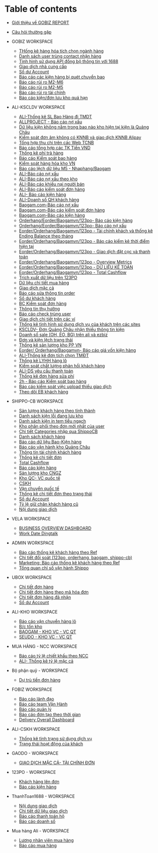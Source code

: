 # Table of contents
* [Giới thiệu về GOBIZ REPORT](README.md)
* [Câu hỏi thường gặp](FAQ.md)

* GOBIZ WORKSPACE
    * [THống kê hàng hóa tích chọn ngành hàng](https://datastudio.google.com/u/0/reporting/cf9d776a-c810-4e0a-955e-91f2028b1994/page/tO0BC)
    * [Danh sách user trùng contact nhận hàng](https://datastudio.google.com/u/0/reporting/6503b4e0-1aad-4002-ad42-7b4c4c6aedc9/page/T3MkB)
    * [Tình hình sử dụng API đồng bộ thông tin với 1688](https://datastudio.google.com/u/0/reporting/a19b80d2-d547-405d-9325-173b33dd8434/page/T3MkB)
    * [Giao dịch nhà cung cấp](https://datastudio.google.com/u/0/reporting/070e1e13-573c-4673-a544-7213cd42302c/page/KSjjB)
    * [Số dư Account](https://datastudio.google.com/u/0/reporting/bba5ec69-d9a6-45d4-a1f9-3ee12d4a8209/page/P4BqB)
    * [Báo cáo các kiện hàng bị quét chuyển bao](https://datastudio.google.com/u/0/reporting/1e2d8bb7-936a-43a4-bc73-aa876368838f/page/P4BqB)
    * [Báo cáo rủi ro M2-M6](https://datastudio.google.com/u/0/reporting/2343ae7d-c141-4572-b3c9-07264842afdd/page/lQLLC)
    * [Báo cáo rủi ro M2-M5](https://datastudio.google.com/u/0/reporting/30d18062-8d4a-4a18-8b6a-05130696593f/page/P4BqB)
    * [Báo cáo rủi ro tài chính](https://datastudio.google.com/u/0/reporting/f9ddba6f-974c-4f26-aa31-d06ac027fd80/page/DpMLC)
    * [Báo cáo kiện/đơn lưu kho quá hạn](https://datastudio.google.com/u/0/reporting/b79e94cc-0ee4-44e8-8a02-1758abbf2382/page/o5BqB)

* ALI-KSCLDV WORKSPACE
    * [ALI-Thống kê SL Bao Hàng đi TMDT](https://datastudio.google.com/u/0/reporting/da9180be-0c92-4ea0-a216-ac370c9f3f36/page/P4BqB)
    * [ALLPROJECT - Báo cáo nợ xấu](https://datastudio.google.com/u/0/reporting/dcabab63-9beb-4e2c-ab12-516a7124515a/page/6H8nB)
    * [Dữ liệu kiện không nằm trong bao nào kho hiện tại kiện là Quảng Châu](https://datastudio.google.com/u/0/reporting/2cbda203-7bee-4fe7-a6d5-6f53c2a51e06/page/P4BqB)
    * [Kiểm soát đơn âm không có KNNB và giao dịch KNNB Alipay](https://datastudio.google.com/u/0/reporting/12d6f6fa-ec3e-487d-9fcb-9b2296d74e43/page/o5BqB)
    * [Tổng hợp thu chi trên các Web TCNB](https://datastudio.google.com/u/0/reporting/96df5d18-18a6-4105-8224-133bcf7ac72a/page/P4BqB)
    * [Báo cáo tổng hợp các TK Tiền VND](https://datastudio.google.com/u/0/reporting/7a96c18a-68a3-4301-8b0e-f46a3b93ed15/page/P4BqB)
    * [Thống kê phí trả hàng](https://datastudio.google.com/u/0/reporting/7b56b1d0-0ffb-4ca1-9db5-9e655e4ff21f/page/P4BqB)
    * [Báo cáo Kiểm soát bao hàng](https://datastudio.google.com/u/0/reporting/ee41c5ea-7904-4209-b66b-d6c8488fb860/page/P4BqB)
    * [Kiểm soát hàng hóa kho VN](https://datastudio.google.com/u/0/reporting/aaa96acd-d0f0-4ab1-8f07-75e8b2c4347d/page/P4BqB)
    * [Báo cáo lệch dữ liệu M5 - Nhaphang/Baogam](https://datastudio.google.com/u/0/reporting/610a36d6-195e-40af-a1b7-5182741293bd/page/P4BqB)
    * [ALI-Báo cáo nợ xấu](https://datastudio.google.com/u/0/reporting/6f46b222-8e31-44df-a7e4-547ef800e3aa/page/UoUoB)
    * [ALI-Báo cáo nợ xấu theo kho](https://datastudio.google.com/u/0/reporting/acac2753-712a-4e6a-bf69-6137b643ed4b/page/6H8nB)
    * [ALI-Báo cáo khiếu nại người bán](https://datastudio.google.com/u/0/reporting/16a0075d-bd6b-402e-9d48-47b30a7a76be/page/QAEqB)
    * [ALI-Báo cáo kiểm soát đơn hàng](https://datastudio.google.com/u/0/reporting/fec01857-856f-4c9e-8e16-552139aa7b32/page/P4BqB)
    * [ALI- Báo cáo kiện hàng](https://datastudio.google.com/u/0/reporting/663e41db-d232-490a-a74c-54a2d3fa519d/page/QAEqB)
    * [ALI-Doanh số QH khách hàng](https://datastudio.google.com/u/0/reporting/9edb3ff7-377f-468d-b4e7-d91ccf1d79fe/page/o5BqB)
    * [Baogam.com-Báo cáo nợ xấu](https://datastudio.google.com/u/0/reporting/b831eb56-58ef-4dfe-8587-1eb5a2b87c9d/page/S3ypB)
    * [Baogam.com-Báo cáo kiểm soát đơn hàng](https://datastudio.google.com/u/0/reporting/13239218-bd13-4fba-ae15-28449f2f0dce/page/P4BqB)
    * [Baogam.com-Báo cáo kiện hàng](https://datastudio.google.com/u/0/reporting/336c52c5-68e4-4ac4-aec2-eac30d7be53f/page/QAEqB/edit)
    * [Orderhang/Eorder/Baogamvn/123po- Báo cáo kiện hàng](https://datastudio.google.com/reporting/db6f00ae-7d5b-4dd3-9a63-862dc0561217/page/P4BqB)
    * [Orderhang/Eorder/Baogamvn/123po- Báo cáo nợ xấu](https://datastudio.google.com/u/0/reporting/43d8d01f-855f-4376-a0ee-974f83f797fd/page/6H8nB)
    * [Eorder/Orderhang/Baogamvn/123po - Tài chính khách và thống kê Ending Balance theo tháng](https://datastudio.google.com/reporting/d751d180-fc6e-4d79-82af-0b7fdde3b9ae/page/vFMoB)
    * [Eorder/Orderhang/Baogamvn/123po - Báo cáo kiểm kê thời điểm hiện tại](https://datastudio.google.com/reporting/76ab7fc7-a3f5-4a63-b9e0-0fe7bba0c58d/page/SEiqB)
    * [Eorder/Orderhang/Baogamvn/123po - Giao dịch đặt cọc và thanh toán](https://datastudio.google.com/reporting/299608df-1754-4734-830c-4ba3bb12e93e/page/EVKoB)
    * [Eorder/Orderhang/Baogamvn/123po - Overview Metrics](https://datastudio.google.com/reporting/e7d87678-999e-4df9-bb28-fc10c228d347/page/CiXqB)
    * [Eorder/Orderhang/Baogamvn/123po - DỮ LIỆU KẾ TOÁN](https://datastudio.google.com/reporting/0b752ec5-6cb1-4d17-9647-4d9242ad4919/page/rYZqB)
    * [Eorder/Orderhang/Baogamvn/123po - Total Cashflow](https://datastudio.google.com/reporting/c2744be1-d748-46a0-99ab-83530d7f271c/page/UlXqB)
    * [Trích xuất dữ liệu trên 123PO](https://datastudio.google.com/reporting/debd2791-f6b5-435b-9641-2e0d2a00f750/page/o5BqB)
    * [Dữ liệu chi tiết mua hàng](https://datastudio.google.com/u/0/reporting/c6c687bc-a59c-48e9-a12c-bf6a9d2d0c57/page/o5BqB)
    * [Giao dịch mặc cả](https://datastudio.google.com/reporting/1d1327f8-9b26-4730-9777-228c3eb3b293/page/FRaxB/edit)
    * [Báo cáo sửa thông tin order](https://datastudio.google.com/reporting/149362f7-167c-4256-92d5-808cd78c45fe/page/q6zpB)
    * [Số dư khách hàng](https://datastudio.google.com/u/0/reporting/d690a0aa-263e-4ee7-9d16-4c1a27388b03/page/PojGC)
    * [BC Kiểm soát đơn hàng](https://datastudio.google.com/reporting/9caea7d5-df19-4bfb-b295-e101a7c84e68/page/P4BqB/edit)
    * [Thông tin thụ hưởng](https://datastudio.google.com/reporting/f66b29bb-a3c2-4dbe-9550-9baf4c2c7852/page/H3XHC)
    * [Báo cáo check trùng user](https://datastudio.google.com/u/0/reporting/f89589e3-5aad-48d0-bf70-f4a99d256ea3/page/P4BqB/edit)
    * [Giao dịch chi tiết trên các ví](https://datastudio.google.com/u/0/reporting/40fa7f10-94e5-457d-b15b-413889d82560/page/o5BqB/edit)
    * [Thống kê tình hình sử dụng dịch vụ của khách trên các sites](https://datastudio.google.com/u/0/reporting/ae6fa5c5-01f8-47c2-bb58-0863e0604577/page/P4BqB)
    * [KSCLDV- Đơn Quảng Châu nhận thiếu thông tin kiện](https://datastudio.google.com/u/0/reporting/754b4117-3d00-47bb-ac44-998d08acccb6/page/P4BqB)
    * [Doanh số sale (OH, EO, BG) trên ali và ezbiz](https://datastudio.google.com/u/0/reporting/d5fc3db7-1891-4c1c-b1f7-21fbb53606ba/page/P4BqB/edit)
    * [Đơn và kiện lệch trạng thái](https://datastudio.google.com/u/0/reporting/ea2c321c-70bf-479f-a6d0-423129015af3/page/I9YLC)
    * [Thống kê sản lượng kho PP VN](https://datastudio.google.com/u/0/reporting/2781e1ab-f6d8-4713-9d17-00a54d6c4276/page/P4BqB)
    * [Eorder/ Orderhang/Baogamvn- Báo cáo giá vốn kiện hàng](https://datastudio.google.com/u/0/reporting/3b7da9f5-1e52-401d-9b60-fc1859282c21/page/P4BqB)
    * [ALI-Thống kê đơn tích chọn TMĐT](https://datastudio.google.com/u/0/reporting/13bae432-ebf7-49c5-bd97-dc4dbe9f4db1/page/oaPQC)
    * [Thống kê LYHH hàng lô](https://datastudio.google.com/reporting/ade27ea9-1cfe-4c56-b01b-1dce6b0ac011/page/P4BqB/edit)
    * [Kiểm soát chất lượng phản hồi khách hàng](https://datastudio.google.com/u/0/reporting/939fe5a3-060d-4bc4-a328-5ce7963f533d/page/P4BqB/edit)
    * [ALI-DS yêu cầu thanh toán](https://datastudio.google.com/u/0/reporting/0a6538c4-0c77-4cc0-be86-786d16c917fa/page/U8DTC)
    * [Thống kê đơn hàng sửa phí](https://datastudio.google.com/u/0/reporting/84d07ec5-be34-4d08-8bbf-a83bbc0e2196/page/Y0RwB)
    * [2h - Báo cáo Kiểm soát bao hàng](https://datastudio.google.com/reporting/01cc0816-b55a-40ff-95f2-787f61386870/page/P4BqB/edit)
    * [Báo cáo kiểm soát việc upload thiếu giao dịch](https://datastudio.google.com/reporting/1a44274f-b2fd-4316-b7e7-bdf83af54742/page/o5BqB/edit)
    * [Theo dõi EB khách hàng](https://datastudio.google.com/u/0/reporting/d41480c3-268f-4157-8e40-b59450c009b6/page/P4BqB)

* SHIPPO-CB WORKSPACE
    * [Sản lượng khách hàng theo tỉnh thành](https://datastudio.google.com/u/0/reporting/50006ab3-964c-4ceb-833f-573065bcd7a0/page/P4BqB)
    * [Danh sách kiện lỗi đang lưu kho](https://datastudio.google.com/u/0/reporting/32718c67-f876-44c5-8ad0-d781dd4eeb18/page/DGpCC)
    * [Danh sách kiện in tem tiểu ngạch](https://datastudio.google.com/u/0/reporting/682b49a8-d62e-4da9-a589-a92b8e50664d/page/S7lvB)
    * [Kho phân phối theo đơn mới nhất của user](https://datastudio.google.com/u/0/reporting/57bd4b28-09db-4beb-a30f-aa7e7bf6053a/page/P4BqB)
    * [Chi tiết Categories nhập qua ShippoCB](https://datastudio.google.com/u/0/reporting/ccee7a0a-77f3-40f2-a4ac-a89c2a3c0cfb/page/jlz9B)
    * [Danh sách khách hàng](https://datastudio.google.com/u/0/reporting/459ba16b-772e-4362-bd2a-fe2bc23d38b1/page/P4BqB/edit)
    * [Báo cáo dữ liệu Bao-Kiện hàng](https://datastudio.google.com/u/0/reporting/ee96051e-d8ea-470b-99b3-3eab6b9ad0d6/page/EukGC)
    * [Báo cáo vận hành kho Quảng Châu](https://datastudio.google.com/u/0/reporting/4cacb150-dde1-42ee-bc58-d00cf08b92c8/page/CnXHC)
    * [Thông tin tài chính khách hàng](https://datastudio.google.com/u/0/reporting/8d97cfeb-0aae-4592-84dd-e4eaefd9e197/page/P4BqB)
    * [Thống kê chi tiết đơn](https://datastudio.google.com/u/0/reporting/522f8ecd-4e9b-4728-bde0-44c265063e18/page/P4BqB)
    * [Total Cashflow](https://datastudio.google.com/u/0/reporting/1a73cbd2-57f3-401c-9adb-82c485fd0bb1/page/OsLoB)
    * [Báo cáo kiện hàng](https://datastudio.google.com/u/0/reporting/c54b4499-5d89-4415-9c92-9072a9cb10a2/page/9i2GC) 
    * [Sản lượng kho CNGZ](https://datastudio.google.com/u/0/reporting/f4ae22e2-ebc4-4dcf-82a8-d762c2d0c212/page/ojLIC)
    * [Kho QC- VC quốc tế](https://datastudio.google.com/u/0/reporting/923fc503-b49c-4b44-92f2-883da0b54a6a/page/kmTHC)
    * [CSKH](https://datastudio.google.com/u/0/reporting/6f51c0e2-b688-40bb-800e-1c416eecb6c1/page/23jHC)
    * [Vận chuyển quốc tế](https://datastudio.google.com/u/0/reporting/72a0c94c-2207-4a6b-89b4-0b2066f4153e/page/P4BqB)
    * [Thống kê chi tiết đơn theo trạng thái](https://datastudio.google.com/u/0/reporting/f1a6d96e-0aa3-4549-8191-a328d22c1bf5/page/82aIC/edit)
    * [Số dư Account](https://datastudio.google.com/u/0/reporting/67e23aba-efb0-4cd1-bf21-097015eb3ab1/page/P4BqB)
    * [Tỷ lệ giữ chân khách hàng cũ](https://datastudio.google.com/u/0/reporting/6a328c3d-2273-4364-b5fd-9934422e7c61/page/EdHOC)
    * [Nội dung giao dịch](https://datastudio.google.com/u/0/reporting/92557812-8ecd-465c-a30c-16e3e6117311/page/rKeRC)
* VELA WORKSPACE
    * [BUSINESS OVERVIEW DASHBOARD](https://datastudio.google.com/reporting/3cf9087a-d3d9-4db2-a9aa-5065a4c06fde/page/TZ1uB)
    * [Work Date Dingtalk](https://datastudio.google.com/u/0/reporting/a0bc3318-7488-439c-917e-b557c9631383/page/o5BqB)
* ADMIN WORKSPACE
    * [Báo cáo thống kê khách hàng theo Ref](https://datastudio.google.com/reporting/99df5ec0-2170-46a4-b215-d13346749936/page/o5BqB)
    * [Chi tiết đối soát (123po, orderhang, baogam, shippo-cb)](https://datastudio.google.com/u/0/reporting/c8df5269-bac8-4f74-900b-29079072bb65/page/7UXLC)
    * [Marketing: Báo cáo thống kê khách hàng theo Ref](https://datastudio.google.com/reporting/3979ab98-3fdd-495e-bde9-47d5e1836570)
    * [Tổng quan chỉ số vận hành Shippo](https://datastudio.google.com/u/0/reporting/0d0a103a-a703-4972-af2a-d1ddcabd15c5/page/P4BqB/edit)
* UBOX WORKSPACE
    * [Chi tiết đơn hàng](https://datastudio.google.com/u/0/reporting/19f66b85-f682-492f-9e83-46f12af1f614/page/o5BqB)
    * [Chi tiết đơn hàng theo mã hóa đơn](https://datastudio.google.com/u/0/reporting/a0294be7-4760-4b12-9a7a-683c05fa3c17/page/P4BqB)
    * [Chi tiết đơn hàng đã nhận](https://datastudio.google.com/u/0/reporting/5af327ed-f679-4eec-85e3-cac824b0cb26/page/Nb1BC)
    * [Số dư Account](https://datastudio.google.com/u/0/reporting/340416ed-414c-4dd2-bcfe-b8a2717deb42/page/P4BqB)
* ALI-KHO WORKSPACE
    * [Báo cáo vận chuyển hàng lô](https://datastudio.google.com/u/0/reporting/fe0d6f78-dcbe-4a37-a034-ac05fa73778f/page/P4BqB)
    * [B/c tồn kho](https://datastudio.google.com/reporting/78d12ee4-bf04-4540-be74-9496ee89b9c9/page/ejLpB)
    * [BAOGAM - KHO VC - VC QT](https://datastudio.google.com/u/0/reporting/02fdb948-770f-4639-af5b-f7fcffa3f16d/page/jHroB)
    * [SEUDO - KHO VC - VC QT](https://datastudio.google.com/reporting/da359a99-60a5-43bf-a507-f5f7cf3e2408/page/3hxoB)
* MUA HÀNG - NCC WORKSPACE
    * [Báo cáo tỷ lệ chiết khấu theo NCC](https://datastudio.google.com/u/0/reporting/b49c3a2b-e15b-48fc-bbd4-d7997619f191/page/P4BqB)
    * [ALI- Thống kê tỷ lệ mặc cả](https://datastudio.google.com/u/0/reporting/25288e9f-7610-49a3-b55e-eaba8d1fe65f/page/KSjjB)
* Bộ phận quỹ - WORKSPACE
    * [Dự trù tiền đơn hàng](https://datastudio.google.com/u/0/reporting/6c20ba28-32eb-4eaa-85ae-aa9701d1d611/page/P4BqB)
* FOBIZ WORKSPACE
    * [Báo cáo lãnh đạo](https://datastudio.google.com/u/0/reporting/f8211c7f-0523-4406-b12a-48f6017b4e18/page/o5BqB)
    * [Báo cáo team Vận Hành](https://datastudio.google.com/u/0/reporting/5eac4a6e-78fc-443b-b866-be0a13e2d1f1/page/2nF6B)
    * [Báo cáo quản lý](https://datastudio.google.com/u/0/reporting/60611df8-9350-4c33-827a-d042bbabca2c/page/o5BqB)
    * [Báo cáo đơn tạo theo thời gian](https://datastudio.google.com/u/0/reporting/e5b4d7a7-a0ba-4b65-85fe-4e413e97bc4e/page/P4BqB)
    * [Delivery Overall Dashboard](https://datastudio.google.com/u/0/reporting/0f708257-8e42-4637-80c2-934fccf51786/page/o5BqB)
* ALI-CSKH WORKSPACE
    * [Thống kê tình trạng sử dụng dịch vụ](https://datastudio.google.com/u/0/reporting/39182934-57de-4b7c-a675-c3b04da5dd2e/page/rRYIC)
    * [Trạng thái hoạt động của khách](https://datastudio.google.com/u/0/reporting/1a1b1e68-abab-487a-b983-59b6df6b489c/page/o5BqB/edit)
* GAODO - WORKSPACE
    * [GIAO DỊCH MẶC CẢ- TÀI CHÍNH ĐƠN](https://datastudio.google.com/u/0/reporting/8aadaf9c-3059-4a43-a7d7-0527936ec098/page/P4BqB)
* 123PO - WORKSPACE
    * [Khách hàng lên đơn](https://datastudio.google.com/u/0/reporting/a869d199-7491-45af-89d3-bb89755e5a7f/page/23jHC)
    * [Báo cáo kiện hàng](https://datastudio.google.com/u/0/reporting/2ed9bb71-9d4b-44c9-a489-8aa7f916e192/page/zhQKC)
* ThanhToan1688 - WORKSPACE
    * [Nội dung giao dịch](https://datastudio.google.com/u/0/reporting/616eafd7-04ea-4eae-8fde-722f80ff58c4/page/rKeRC)
    * [Chi tiết dữ liệu giao dịch](https://datastudio.google.com/u/0/reporting/7b55e9a3-cf69-4f1e-9fa2-a10e7926a681/page/rKeRC)
    * [Báo cáo thanh toán hộ](https://datastudio.google.com/u/0/reporting/00856ea2-f53d-446f-9df0-2e8c7ee239ff/page/nPNSC)
    * [Báo cáo doanh số](https://datastudio.google.com/u/0/reporting/c04fc3d0-6403-4905-872f-0b5a203f18df/page/o5BqB)
* Mua hàng Ali - WORKSPACE
    * [Lương nhân viên mua hàng](https://datastudio.google.com/reporting/ac3a13ff-119f-490f-88c1-abca79656c66/page/P4BqB)
    * [Báo cáo mua hàng](https://datastudio.google.com/reporting/e188207f-4b96-4ea5-ac6d-0eb4c3c5dde3/page/Yk0UC)
